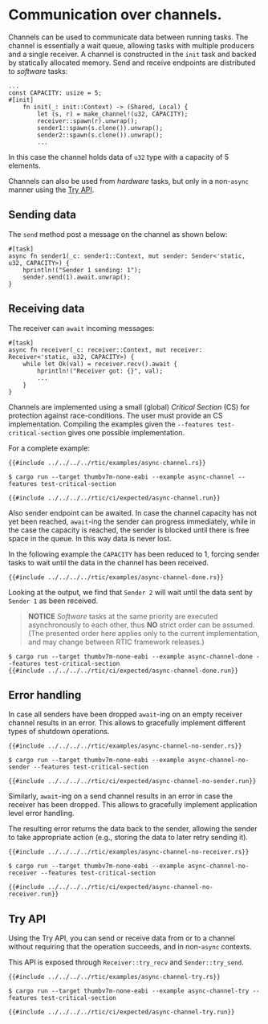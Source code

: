 # Communication over channels.

Channels can be used to communicate data between running tasks. The channel is essentially a wait queue, allowing tasks with multiple producers and a single receiver. A channel is constructed in the `init` task and backed by statically allocated memory. Send and receive endpoints are distributed to *software* tasks:

``` rust,noplayground
...
const CAPACITY: usize = 5;
#[init]
    fn init(_: init::Context) -> (Shared, Local) {
        let (s, r) = make_channel!(u32, CAPACITY);
        receiver::spawn(r).unwrap();
        sender1::spawn(s.clone()).unwrap();
        sender2::spawn(s.clone()).unwrap();
        ...
```

In this case the channel holds data of `u32` type with a capacity of 5  elements. 

Channels can also be used from *hardware* tasks, but only in a non-`async` manner using the [Try API](#try-api).

## Sending data

The `send` method post a message on the channel as shown below:

``` rust,noplayground
#[task]
async fn sender1(_c: sender1::Context, mut sender: Sender<'static, u32, CAPACITY>) {
    hprintln!("Sender 1 sending: 1");
    sender.send(1).await.unwrap();
}
```

## Receiving data

The receiver can `await` incoming messages:

``` rust,noplayground
#[task]
async fn receiver(_c: receiver::Context, mut receiver: Receiver<'static, u32, CAPACITY>) {
    while let Ok(val) = receiver.recv().await {
        hprintln!("Receiver got: {}", val);
        ...
    }
}
```

Channels are implemented using a small (global) *Critical Section* (CS) for protection against race-conditions. The user must provide an CS implementation. Compiling the examples given the `--features test-critical-section` gives one possible implementation. 

For a complete example:

``` rust,noplayground
{{#include ../../../../rtic/examples/async-channel.rs}}
```

``` console
$ cargo run --target thumbv7m-none-eabi --example async-channel --features test-critical-section 
```

``` console
{{#include ../../../../rtic/ci/expected/async-channel.run}}
```

Also sender endpoint can be awaited. In case the channel capacity has not yet been reached, `await`-ing the sender can progress immediately, while in the case the capacity is reached, the sender is blocked until there is free space in the queue. In this way data is never lost.

In the following example the `CAPACITY` has been reduced to 1, forcing sender tasks to wait until the data in the channel has been received.

``` rust,noplayground
{{#include ../../../../rtic/examples/async-channel-done.rs}}
```

Looking at the output, we find that `Sender 2` will wait until the data sent by `Sender 1` as been received. 

> **NOTICE** *Software* tasks at the same priority are executed asynchronously to each other, thus **NO** strict order can be assumed. (The presented order here applies only to the current implementation, and may change between RTIC framework releases.)

``` console
$ cargo run --target thumbv7m-none-eabi --example async-channel-done --features test-critical-section 
{{#include ../../../../rtic/ci/expected/async-channel-done.run}}
```

## Error handling

In case all senders have been dropped `await`-ing on an empty receiver channel results in an error. This allows to gracefully implement different types of shutdown operations.

``` rust,noplayground
{{#include ../../../../rtic/examples/async-channel-no-sender.rs}}
```

``` console
$ cargo run --target thumbv7m-none-eabi --example async-channel-no-sender --features test-critical-section 
```

``` console 
{{#include ../../../../rtic/ci/expected/async-channel-no-sender.run}}
```

Similarly, `await`-ing on a send channel results in an error in case the receiver has been dropped. This allows to gracefully implement application level error handling.

The resulting error returns the data back to the sender, allowing the sender to take appropriate action (e.g., storing the data to later retry sending it).

``` rust,noplayground
{{#include ../../../../rtic/examples/async-channel-no-receiver.rs}}
```

``` console
$ cargo run --target thumbv7m-none-eabi --example async-channel-no-receiver --features test-critical-section 
```

``` console
{{#include ../../../../rtic/ci/expected/async-channel-no-receiver.run}}
```

## Try API

Using the Try API, you can send or receive data from or to a channel without requiring that the operation succeeds, and in non-`async` contexts.

This API is exposed through `Receiver::try_recv` and `Sender::try_send`.

``` rust,noplayground
{{#include ../../../../rtic/examples/async-channel-try.rs}}
```

``` console
$ cargo run --target thumbv7m-none-eabi --example async-channel-try --features test-critical-section
```

``` console 
{{#include ../../../../rtic/ci/expected/async-channel-try.run}}
```